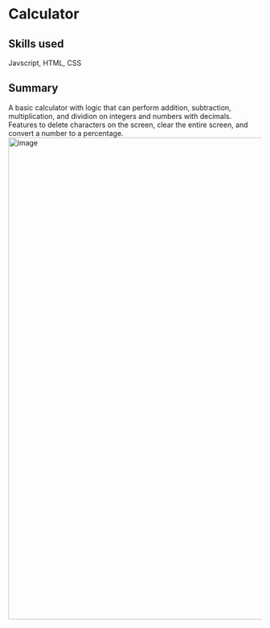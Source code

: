 # Calculator
## Skills used
Javscript, HTML, CSS
## Summary
A basic calculator with logic that can perform addition, subtraction, multiplication, and dividion on integers and numbers with decimals. Features to delete characters on the screen, clear the entire screen, and convert a number to a percentage.  
<img width="959" alt="image" src="https://github.com/user-attachments/assets/ac979335-a8d8-4bef-a12c-3dc1eecb28c2">
